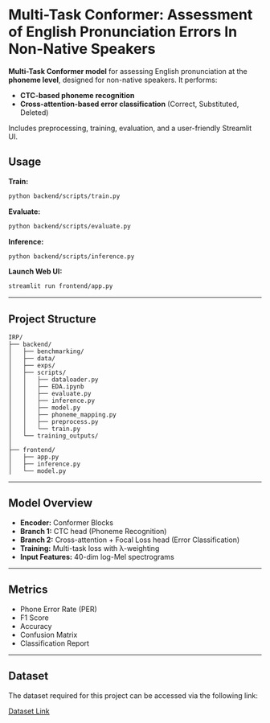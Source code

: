 # Multi-Task Conformer: Assessment of English Pronunciation Errors In Non-Native Speakers

**Multi-Task Conformer model** for assessing English pronunciation at the **phoneme level**, designed for non-native speakers. It performs:

- **CTC-based phoneme recognition**
- **Cross-attention-based error classification** (Correct, Substituted, Deleted)

Includes preprocessing, training, evaluation, and a user-friendly Streamlit UI.

## Usage

**Train:**
```bash
python backend/scripts/train.py
```

**Evaluate:**
```bash
python backend/scripts/evaluate.py
```

**Inference:**
```bash
python backend/scripts/inference.py 
```

**Launch Web UI:**
```bash
streamlit run frontend/app.py
```

---

## Project Structure

```
IRP/
├── backend/
│   ├── benchmarking/   
│   ├── data/  
│   ├── exps/                   
│   ├── scripts/
│   │   ├── dataloader.py      
│   │   ├── EDA.ipynb            
│   │   ├── evaluate.py          
│   │   ├── inference.py          
│   │   ├── model.py            
│   │   ├── phoneme_mapping.py   
│   │   ├── preprocess.py         
│   │   └── train.py              
│   └── training_outputs/           
│
├── frontend/
│   ├── app.py                  
│   ├── inference.py             
│   └── model.py                 

```

---

## Model Overview

- **Encoder:** Conformer Blocks
- **Branch 1:** CTC head (Phoneme Recognition)
- **Branch 2:** Cross-attention + Focal Loss head (Error Classification)
- **Training:** Multi-task loss with λ-weighting
- **Input Features:** 40-dim log-Mel spectrograms

---

## Metrics

- Phone Error Rate (PER)
- F1 Score
- Accuracy
- Confusion Matrix
- Classification Report

---

## Dataset

The dataset required for this project can be accessed via the following link:

[Dataset Link](https://psi.engr.tamu.edu/l2-arctic-corpus/)

